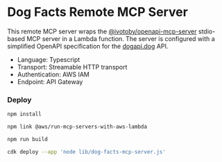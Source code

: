 # Dog Facts Remote MCP Server

This remote MCP server wraps the [@ivotoby/openapi-mcp-server](https://www.npmjs.com/package/@ivotoby/openapi-mcp-server)
stdio-based MCP server in a Lambda function. The server is configured with a simplified OpenAPI specification for the
[dogapi.dog](https://dogapi.dog/) API.

- Language: Typescript
- Transport: Streamable HTTP transport
- Authentication: AWS IAM
- Endpoint: API Gateway

### Deploy

```bash
npm install

npm link @aws/run-mcp-servers-with-aws-lambda

npm run build

cdk deploy --app 'node lib/dog-facts-mcp-server.js'
```
